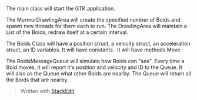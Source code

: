 ﻿

The main class will start the GTK application.  

The MurmurDrawlingArea will create the specified number of Boids and spawn new threads for them each to run. The DrawlingArea will maintain a List of the Boids, redraw itself at a certain interval.  

The Boids Class will have a position struct, a velocity struct, an acceleration struct, an ID variables. It will have constants . It will have methods Move  

The BoidsMessageQueue will simulate how Boids can "see". Every time a Boid moves, it will report it's position and velocity and ID to the Queue. It will also as the Queue what other Boids are nearby. The Queue will return all the Boids that are nearby.  
> Written with [StackEdit](https://stackedit.io/).
